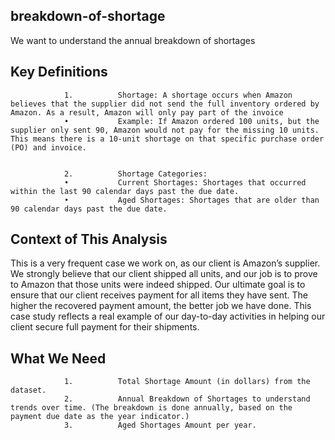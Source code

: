 ## breakdown-of-shortage
We want to understand the annual breakdown of shortages
## Key Definitions
            	1.        	Shortage: A shortage occurs when Amazon believes that the supplier did not send the full inventory ordered by Amazon. As a result, Amazon will only pay part of the invoice
            	•         	Example: If Amazon ordered 100 units, but the supplier only sent 90, Amazon would not pay for the missing 10 units. This means there is a 10-unit shortage on that specific purchase order (PO) and invoice.


            	2.        	Shortage Categories:
            	•         	Current Shortages: Shortages that occurred within the last 90 calendar days past the due date.
            	•         	Aged Shortages: Shortages that are older than 90 calendar days past the due date.
 
## Context of This Analysis
 
This is a very frequent case we work on, as our client is Amazon’s supplier. We strongly believe that our client shipped all units, and our job is to prove to Amazon that those units were indeed shipped. Our ultimate goal is to ensure that our client receives payment for all items they have sent. The higher the recovered payment amount, the better job we have done. This case study reflects a real example of our day-to-day activities in helping our client secure full payment for their shipments.

## What We Need 
            	1.        	Total Shortage Amount (in dollars) from the dataset.
            	2.        	Annual Breakdown of Shortages to understand trends over time. (The breakdown is done annually, based on the payment due date as the year indicator.)
            	3.        	Aged Shortages Amount per year.
